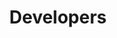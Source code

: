 ---
title: Developers
parent: Developers
nav_order: 4000
permalink: /docs/developers.html
layout: tiles
has_children: true
hide_content: true
tiles:
  - title: Concepts
    description: 　
    icon: pastafarianism
    link: /docs/developers/smart-contracts.html

  - title: API
    description: 　
    icon: bezier-curve
    link: /docs/developers/api.html

  - title: UI
    description: 　
    icon: window-maximize
    link: /docs/developers/ui.html

  - title: How-tos
    description: 　
    icon: child
    link: /docs/developers/how-tos.html

  - title: Management-Tools
    description: 　
    icon: drafting-compass
    link: /docs/developers/management-tools.html

  - title: Tooling
    description: 　
    icon: tools
    link: /docs/developers/tooling/setting-up.html
---